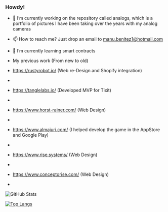 ### Howdy!
- 🔭 I’m currently working on the repository called analogs, which is a portfolio of pictures I have been taking over the years with my analog cameras

- 📫 How to reach me? Just drop an email to manu.benitez1@hotmail.com

- 🌱 I’m currently learning smart contracts

- My previous work (From new to old)

- https://rustyrobot.io/ (Web re-Design and Shopify integration)
- 
- https://tanglelabs.io/ (Developed MVP for Tixit) 
- 
- https://www.horst-rainer.com/ (Web Design)
- 
- https://www.almajuri.com/ (I helped develop the game in the AppStore and Google Play)
- 
- https://www.rise.systems/ (Web Design)
- 
- https://www.conceptorise.com/ (Web Design)
- 

<!--
**manuelbenitez/manuelbenitez** is a ✨ _special_ ✨ repository because its `README.md` (this file) appears on your GitHub profile.
- ![Tixit-Dashboard](https://user-images.githubusercontent.com/20058638/199515575-6d9be473-1842-4d24-ac9f-6ee1fa645d7c.png)
- ![Screenshot from 2022-11-01 23-01-04](https://user-images.githubusercontent.com/20058638/199515715-dafcd965-59ed-49a8-a0c3-2d585d094c14.png)
- ![Screenshot from 2022-11-01 23-01-26](https://user-images.githubusercontent.com/20058638/199515775-0d7936cc-a543-4290-a9e8-222b5f413aef.png)
- ![Screenshot from 2022-11-01 23-01-35](https://user-images.githubusercontent.com/20058638/199515809-03853da3-521b-4814-b53c-5bef74e28fcf.png)
- ![Screenshot from 2022-11-01 23-01-45](https://user-images.githubusercontent.com/20058638/199515948-6925bec5-eec9-4b2e-a6be-13e5777d9f31.png)
Here are some ideas to get you started:

- 🔭 I’m currently working on ...
- 🌱 I’m currently learning ...
- 👯 I’m looking to collaborate on ...
- 🤔 I’m looking for help with ...
- 💬 Ask me about ...
- 📫 How to reach me: ...
- 😄 Pronouns: ...
- ⚡ Fun fact: ...
-->

![GitHub Stats](https://github-readme-stats.vercel.app/api?username=manuelbenitez&theme=dracula&show_icons=true&count_private=true)

[![Top Langs](https://github-readme-stats.vercel.app/api/top-langs/?username=manuelbenitez&layout=compact)](https://github.com/manuelbenitez/github-readme-stats)
